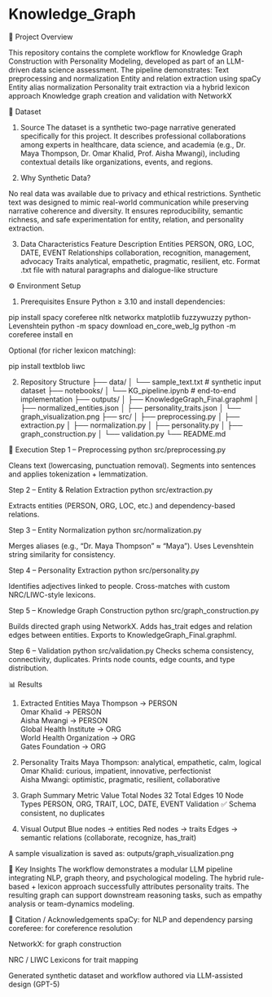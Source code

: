 # Knowledge_Graph

🧠 Project Overview

This repository contains the complete workflow for Knowledge Graph Construction with Personality Modeling, developed as part of an LLM-driven data science assessment.
The pipeline demonstrates:
Text preprocessing and normalization
Entity and relation extraction using spaCy
Entity alias normalization
Personality trait extraction via a hybrid lexicon approach
Knowledge graph creation and validation with NetworkX

📘 Dataset
1. Source
The dataset is a synthetic two-page narrative generated specifically for this project.
It describes professional collaborations among experts in healthcare, data science, and academia (e.g., Dr. Maya Thompson, Dr. Omar Khalid, Prof. Aisha Mwangi), including contextual details like organizations, events, and regions.

2. Why Synthetic Data?

No real data was available due to privacy and ethical restrictions.
Synthetic text was designed to mimic real-world communication while preserving narrative coherence and diversity.
It ensures reproducibility, semantic richness, and safe experimentation for entity, relation, and personality extraction.

3. Data Characteristics
Feature	Description
Entities	PERSON, ORG, LOC, DATE, EVENT
Relationships	collaboration, recognition, management, advocacy
Traits	analytical, empathetic, pragmatic, resilient, etc.
Format	.txt file with natural paragraphs and dialogue-like structure

⚙️ Environment Setup
1. Prerequisites
Ensure Python ≥ 3.10 and install dependencies:

pip install spacy coreferee nltk networkx matplotlib fuzzywuzzy python-Levenshtein
python -m spacy download en_core_web_lg
python -m coreferee install en


Optional (for richer lexicon matching):

pip install textblob liwc

2. Repository Structure
├── data/
│   └── sample_text.txt             # synthetic input dataset
├── notebooks/
│   └── KG_pipeline.ipynb           # end-to-end implementation
├── outputs/
│   ├── KnowledgeGraph_Final.graphml
│   ├── normalized_entities.json
│   ├── personality_traits.json
│   └── graph_visualization.png
├── src/
│   ├── preprocessing.py
│   ├── extraction.py
│   ├── normalization.py
│   ├── personality.py
│   ├── graph_construction.py
│   └── validation.py
└── README.md

🚀 Execution
Step 1 – Preprocessing
python src/preprocessing.py


Cleans text (lowercasing, punctuation removal).
Segments into sentences and applies tokenization + lemmatization.

Step 2 – Entity & Relation Extraction
python src/extraction.py


Extracts entities (PERSON, ORG, LOC, etc.) and dependency-based relations.

Step 3 – Entity Normalization
python src/normalization.py

Merges aliases (e.g., “Dr. Maya Thompson” ≈ “Maya”).
Uses Levenshtein string similarity for consistency.


Step 4 – Personality Extraction
python src/personality.py

Identifies adjectives linked to people.
Cross-matches with custom NRC/LIWC-style lexicons.


Step 5 – Knowledge Graph Construction
python src/graph_construction.py

Builds directed graph using NetworkX.
Adds has_trait edges and relation edges between entities.
Exports to KnowledgeGraph_Final.graphml.


Step 6 – Validation
python src/validation.py
Checks schema consistency, connectivity, duplicates.
Prints node counts, edge counts, and type distribution.


📊 Results
1. Extracted Entities
Maya Thompson → PERSON  
Omar Khalid → PERSON  
Aisha Mwangi → PERSON  
Global Health Institute → ORG  
World Health Organization → ORG  
Gates Foundation → ORG  

2. Personality Traits
Maya Thompson: analytical, empathetic, calm, logical  
Omar Khalid: curious, impatient, innovative, perfectionist  
Aisha Mwangi: optimistic, pragmatic, resilient, collaborative

3. Graph Summary
Metric	Value
Total Nodes	32
Total Edges	10
Node Types	PERSON, ORG, TRAIT, LOC, DATE, EVENT
Validation	✅ Schema consistent, no duplicates

4. Visual Output
Blue nodes → entities
Red nodes → traits
Edges → semantic relations (collaborate, recognize, has_trait)

A sample visualization is saved as:
outputs/graph_visualization.png

🧩 Key Insights
The workflow demonstrates a modular LLM pipeline integrating NLP, graph theory, and psychological modeling.
The hybrid rule-based + lexicon approach successfully attributes personality traits.
The resulting graph can support downstream reasoning tasks, such as empathy analysis or team-dynamics modeling.

🧾 Citation / Acknowledgements
spaCy: for NLP and dependency parsing
coreferee: for coreference resolution

NetworkX: for graph construction

NRC / LIWC Lexicons
 for trait mapping

Generated synthetic dataset and workflow authored via LLM-assisted design (GPT-5)
